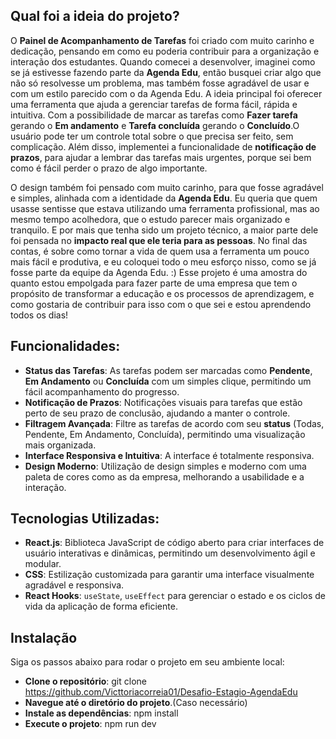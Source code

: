 ## Qual foi a ideia do projeto?

O **Painel de Acompanhamento de Tarefas** foi criado com muito carinho e dedicação, pensando em como eu poderia contribuir para a organização e interação dos estudantes. Quando comecei a desenvolver, imaginei como se já estivesse fazendo parte da **Agenda Edu**, então busquei criar algo que não só resolvesse um problema, mas também fosse agradável de usar e com um estilo parecido com o da Agenda Edu. 
A ideia principal foi oferecer uma ferramenta que ajuda a gerenciar tarefas de forma fácil, rápida e intuitiva. Com a possibilidade de marcar as tarefas como **Fazer tarefa** gerando o **Em andamento** e **Tarefa concluída** gerando o **Concluído**.O usuário pode ter um controle total sobre o que precisa ser feito, sem complicação. Além disso, implementei a funcionalidade de **notificação de prazos**, para ajudar a lembrar das tarefas mais urgentes, porque sei bem como é fácil perder o prazo de algo importante.

O design também foi pensado com muito carinho, para que fosse agradável e simples, alinhada com a identidade da **Agenda Edu**. Eu queria que quem usasse sentisse que estava utilizando uma ferramenta profissional, mas ao mesmo tempo acolhedora, que o estudo parecer mais organizado e tranquilo.
E por mais que tenha sido um projeto técnico, a maior parte dele foi pensada no **impacto real que ele teria para as pessoas**. No final das contas, é sobre como tornar a vida de quem usa a ferramenta um pouco mais fácil e produtiva, e eu coloquei todo o meu esforço nisso, como se já fosse parte da equipe da Agenda Edu. :)
Esse projeto é uma amostra do quanto estou empolgada para fazer parte de uma empresa que tem o propósito de transformar a educação e os processos de aprendizagem, e como gostaria de contribuir para isso com o que sei e estou aprendendo todos os dias!

## Funcionalidades:
- **Status das Tarefas**: As tarefas podem ser marcadas como **Pendente**, **Em Andamento** ou **Concluída** com um simples clique, permitindo um fácil acompanhamento do progresso.
- **Notificação de Prazos**: Notificações visuais para tarefas que estão perto de seu prazo de conclusão, ajudando a manter o controle.
- **Filtragem Avançada**: Filtre as tarefas de acordo com seu **status** (Todas, Pendente, Em Andamento, Concluída), permitindo uma visualização mais organizada.
- **Interface Responsiva e Intuitiva**: A interface é totalmente responsiva.
- **Design Moderno**: Utilização de design simples e moderno com uma paleta de cores como as da empresa, melhorando a usabilidade e a interação.

## Tecnologias Utilizadas:

- **React.js**: Biblioteca JavaScript de código aberto para criar interfaces de usuário interativas e dinâmicas, permitindo um desenvolvimento ágil e modular.
- **CSS**: Estilização customizada para garantir uma interface visualmente agradável e responsiva.
- **React Hooks**: `useState`, `useEffect` para gerenciar o estado e os ciclos de vida da aplicação de forma eficiente.

## Instalação
Siga os passos abaixo para rodar o projeto em seu ambiente local:

- **Clone o repositório**:
git clone https://github.com/Victtoriacorreia01/Desafio-Estagio-AgendaEdu
- **Navegue até o diretório do projeto**.(Caso necessário)
- **Instale as dependências**:
npm install
- **Execute o projeto**:
npm run dev


